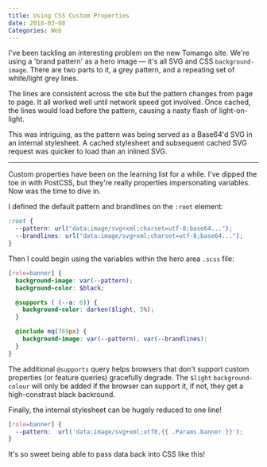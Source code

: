 ```yaml
---
title: Using CSS Custom Properties
date: 2018-03-08
Categories: Web
---
```


I've been tackling an interesting problem on the new Tomango site. We're using a 'brand pattern' as a hero image — it's all SVG and CSS `background-image`. There are two parts to it, a grey pattern, and a repeating set of white/light grey lines.

The lines are consistent across the site but the pattern changes from page to page. It all worked well until network speed got involved. Once cached, the lines would load before the pattern, causing a nasty flash of light-on-light.

This was intriguing, as the pattern was being served as a Base64'd SVG in an internal stylesheet. A cached stylesheet and subsequent cached SVG request was quicker to load than an inlined SVG.

---

Custom properties have been on the learning list for a while. I've dipped the toe in with PostCSS, but they're really properties impersonating variables. Now was the time to dive in.

I defined the default pattern and brandlines on the `:root` element:

```css
:root {
  --pattern: url("data:image/svg+xml;charset=utf-8;base64...");
  --brandlines: url("data:image/svg+xml;charset=utf-8;base64...");
}
```

Then I could begin using the variables within the hero area `.scss` file:

```scss
[role=banner] {
  background-image: var(--pattern);
  background-color: $black;

  @supports ( (--a: 0)) {
    background-color: darken($light, 5%);
  }

  @include mq(769px) {
    background-image: var(--pattern), var(--brandlines);
  }
}
```

The additional `@supports` query helps browsers that don't support custom properties (or feature queries) gracefully degrade. The `$light` `background-colour` will only be added if the browser can support it, if not, they get a high-constrast black backround.

Finally, the internal stylesheet can be hugely reduced to one line!

```css
[role=banner] {
  --pattern:  url('data:image/svg+xml;utf8,{{ .Params.banner }}');
}
```

It's so sweet being able to pass data back into CSS like this!
